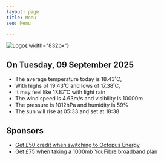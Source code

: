 ```yaml
---
layout: page
title: Menu
seo: Menu

---
```


![Logo](/images/logo.jpg){:width="832px"}

<!-- weather_marker starts -->
## On Tuesday, 09 September 2025

- The average temperature today is 18.43˚C,
- With highs of 19.43˚C and lows of 17.38˚C,
- It may feel like 17.87˚C with light rain
- The wind speed is 4.63m/s and visibility is 10000m
- The pressure is 1012hPa and humidity is 59%
- The sun will rise at 05:33 and set at 18:38

<!-- weather_marker ends -->

## Sponsors

- [Get £50 credit when switching to Octopus Energy](https://bit.ly/3oD1nnS)
- [Get £75 when taking a 1000mb YouFibre broadband plan](https://aklam.io/91zWhU?)
